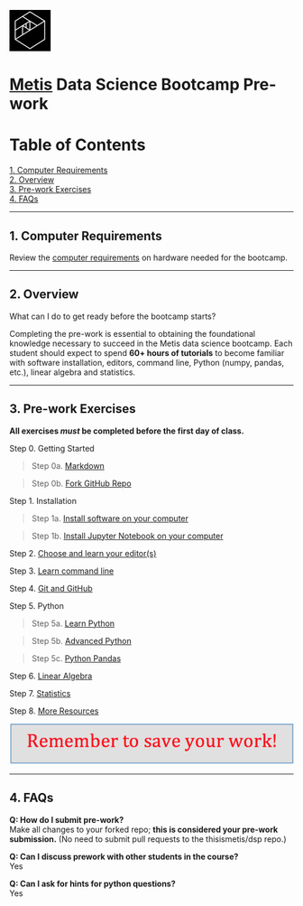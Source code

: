 ![Metis logo](img/metis.png)

# [Metis](http://www.thisismetis.com/) Data Science Bootcamp Pre-work
# Table of Contents

[1. Computer Requirements](#section-a)  
[2. Overview](#section-b)  
[3. Pre-work Exercises](#section-c)  
[4. FAQs](#section-d)  

---

## <a name="section-a"></a>1.  Computer Requirements

Review the [computer requirements](resources/computer_requirements.md) on hardware needed for the bootcamp.  

---

## <a name="section-b"></a>2.  Overview

What can I do to get ready before the bootcamp starts?

Completing the pre-work is essential to obtaining the foundational knowledge necessary to succeed in the Metis data science bootcamp.  Each student should expect to spend **60+ hours of tutorials** to become familiar with software installation, editors, command line, Python (numpy, pandas, etc.), linear algebra and statistics.  

---

## <a name="section-c"></a>3.  Pre-work Exercises

**All exercises _must_ be completed before the first day of class.**

 Step 0.  Getting Started
 
 >Step 0a. [Markdown](00a-markdown.md) 
 
 >Step 0b. [Fork GitHub Repo](00b-fork_repo.md)
 
 Step 1.  Installation  
 
 >Step 1a. [Install software on your computer](01a-install.md)  
 
 >Step 1b. [Install Jupyter Notebook on your computer](01b-install_jupyter.md)  
 
 Step 2. [Choose and learn your editor(s)](02-editors.md)
 
 Step 3. [Learn command line](03-command_line.md)  
 
 Step 4. [Git and GitHub](04-git.md)
 
 Step 5. Python  
 
 >Step 5a. [Learn Python](05a-python.md)  
 
 >Step 5b. [Advanced Python](05b-python_advanced.md)  
 
 >Step 5c. [Python Pandas](05c-python_pandas.md)  

 Step 6. [Linear Algebra](06-linear_algebra.md)
 
 Step 7. [Statistics](07-statistics.md)
 
 Step 8. [More Resources](08-more_resources.md)

![save your work](img/save_your_work.png)

---

## <a name="section-d"></a>4.  FAQs

**Q:  How do I submit pre-work?**   
Make all changes to your forked repo; **this is considered your pre-work submission.**  (No need to submit pull requests to the thisismetis/dsp repo.)

**Q:  Can I discuss prework with other students in the course?**  
Yes

**Q:  Can I ask for hints for python questions?**  
Yes
